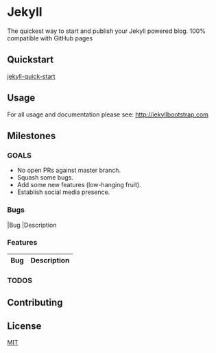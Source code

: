 # Jekyll

The quickest way to start and publish your Jekyll powered blog. 100% compatible with GitHub pages


## Quickstart

[jekyll-quick-start](http://jekyllbootstrap.com/usage/jekyll-quick-start.html)


## Usage

For all usage and documentation please see: <http://jekyllbootstrap.com>


## Milestones

### GOALS

* No open PRs against master branch.
* Squash some bugs.
* Add some new features (low-hanging fruit).
* Establish social media presence.


### Bugs

|Bug   |Description


### Features

|Bug   |Description
|------|---------------


### TODOS


## Contributing


## License

[MIT](http://opensource.org/licenses/MIT)
